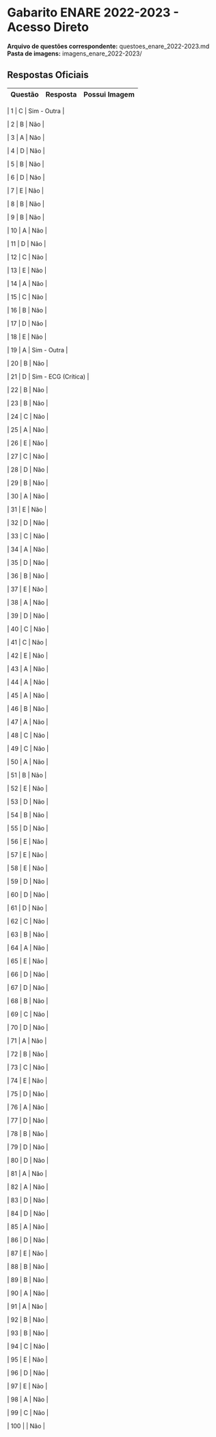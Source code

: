 # Gabarito ENARE 2022-2023 - Acesso Direto


**Arquivo de questões correspondente:** questoes_enare_2022-2023.md
**Pasta de imagens:** imagens_enare_2022-2023/


## Respostas Oficiais


| Questão | Resposta | Possui Imagem |
|---------|----------|---------------|

| 1 | C | Sim - Outra |

| 2 | B | Não |

| 3 | A | Não |

| 4 | D | Não |

| 5 | B | Não |

| 6 | D | Não |

| 7 | E | Não |

| 8 | B | Não |

| 9 | B | Não |

| 10 | A | Não |

| 11 | D | Não |

| 12 | C | Não |

| 13 | E | Não |

| 14 | A | Não |

| 15 | C | Não |

| 16 | B | Não |

| 17 | D | Não |

| 18 | E | Não |

| 19 | A | Sim - Outra |

| 20 | B | Não |

| 21 | D | Sim - ECG (Crítica) |

| 22 | B | Não |

| 23 | B | Não |

| 24 | C | Não |

| 25 | A | Não |

| 26 | E | Não |

| 27 | C | Não |

| 28 | D | Não |

| 29 | B | Não |

| 30 | A | Não |

| 31 | E | Não |

| 32 | D | Não |

| 33 | C | Não |

| 34 | A | Não |

| 35 | D | Não |

| 36 | B | Não |

| 37 | E | Não |

| 38 | A | Não |

| 39 | D | Não |

| 40 | C | Não |

| 41 | C | Não |

| 42 | E | Não |

| 43 | A | Não |

| 44 | A | Não |

| 45 | A | Não |

| 46 | B | Não |

| 47 | A | Não |

| 48 | C | Não |

| 49 | C | Não |

| 50 | A | Não |

| 51 | B | Não |

| 52 | E | Não |

| 53 | D | Não |

| 54 | B | Não |

| 55 | D | Não |

| 56 | E | Não |

| 57 | E | Não |

| 58 | E | Não |

| 59 | D | Não |

| 60 | D | Não |

| 61 | D | Não |

| 62 | C | Não |

| 63 | B | Não |

| 64 | A | Não |

| 65 | E | Não |

| 66 | D | Não |

| 67 | D | Não |

| 68 | B | Não |

| 69 | C | Não |

| 70 | D | Não |

| 71 | A | Não |

| 72 | B | Não |

| 73 | C | Não |

| 74 | E | Não |

| 75 | D | Não |

| 76 | A | Não |

| 77 | D | Não |

| 78 | B | Não |

| 79 | D | Não |

| 80 | D | Não |

| 81 | A | Não |

| 82 | A | Não |

| 83 | D | Não |

| 84 | D | Não |

| 85 | A | Não |

| 86 | D | Não |

| 87 | E | Não |

| 88 | B | Não |

| 89 | B | Não |

| 90 | A | Não |

| 91 | A | Não |

| 92 | B | Não |

| 93 | B | Não |

| 94 | C | Não |

| 95 | E | Não |

| 96 | D | Não |

| 97 | E | Não |

| 98 | A | Não |

| 99 | C | Não |

| 100 |  | Não |
